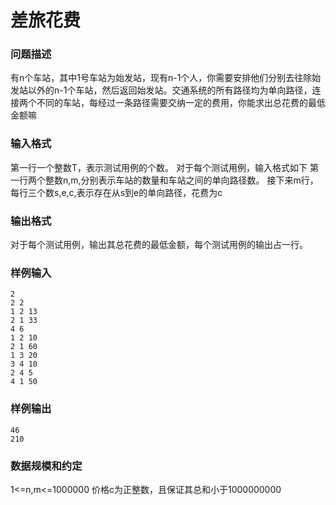 # 差旅花费



### 问题描述

有n个车站，其中1号车站为始发站，现有n-1个人，你需要安排他们分别去往除始发站以外的n-1个车站，然后返回始发站。交通系统的所有路径均为单向路径，连接两个不同的车站，每经过一条路径需要交纳一定的费用，你能求出总花费的最低金额嘛

### 输入格式

第一行一个整数T，表示测试用例的个数。
对于每个测试用例，输入格式如下
第一行两个整数n,m,分别表示车站的数量和车站之间的单向路径数。
接下来m行，每行三个数s,e,c,表示存在从s到e的单向路径，花费为c

### 输出格式

对于每个测试用例，输出其总花费的最低金额，每个测试用例的输出占一行。

### 样例输入

```
2
2 2
1 2 13
2 1 33
4 6
1 2 10
2 1 60
1 3 20
3 4 10
2 4 5
4 1 50
```



### 样例输出

```
46
210
```



### 数据规模和约定

1<=n,m<=1000000
价格c为正整数，且保证其总和小于1000000000